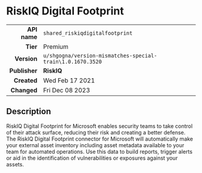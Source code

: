 # RiskIQ Digital Footprint
| | |
|-:|-|
|**API name**|`shared_riskiqdigitalfootprint`|
|**Tier**|Premium|
|**Version**|`u/shgogna/version-mismatches-special-train\1.0.1670.3520`|
|**Publisher**|**RiskIQ**|
|**Created**|Wed Feb 17 2021|
|**Changed**|Fri Dec 08 2023|

## Description
RiskIQ Digital Footprint for Microsoft enables security teams to take control of their attack surface, reducing their risk and creating a better defense. The RiskIQ Digital Footprint connector for Microsoft will automatically make your external asset inventory including asset metadata available to your team for automated operations. Use this data to build reports, trigger alerts or aid in the identification of vulnerabilities or exposures against your assets.
